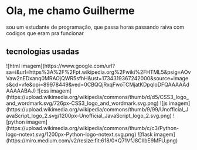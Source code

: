<h1>
    Ola, me chamo Guilherme
</h1>
<p>
    sou um estudante de programação, que passa horas passando raiva com codigos que eram pra funcionar
</p>

<h2>
    tecnologias usadas
</h2>
<p>
    ![html imagem](https://www.google.com/url?sa=i&url=https%3A%2F%2Fpt.wikipedia.org%2Fwiki%2FHTML5&psig=AOvVaw2nEDxanq0MRAOjQWR5sfhH&ust=1734319367242000&source=images&cd=vfe&opi=89978449&ved=0CBQQjRxqFwoTCMjatKDpqIoDFQAAAAAdAAAAABAJ)
    ![css imagem](https://upload.wikimedia.org/wikipedia/commons/thumb/d/d5/CSS3_logo_and_wordmark.svg/726px-CSS3_logo_and_wordmark.svg.png)
    ![js imagem](https://upload.wikimedia.org/wikipedia/commons/thumb/9/99/Unofficial_JavaScript_logo_2.svg/1200px-Unofficial_JavaScript_logo_2.svg.png)
    ![python imagem](https://upload.wikimedia.org/wikipedia/commons/thumb/c/c3/Python-logo-notext.svg/1200px-Python-logo-notext.svg.png)
    ![flask imagem](https://miro.medium.com/v2/resize:fit:618/0*Q71VfJ8CIlbE9MFU.png)
</p>
